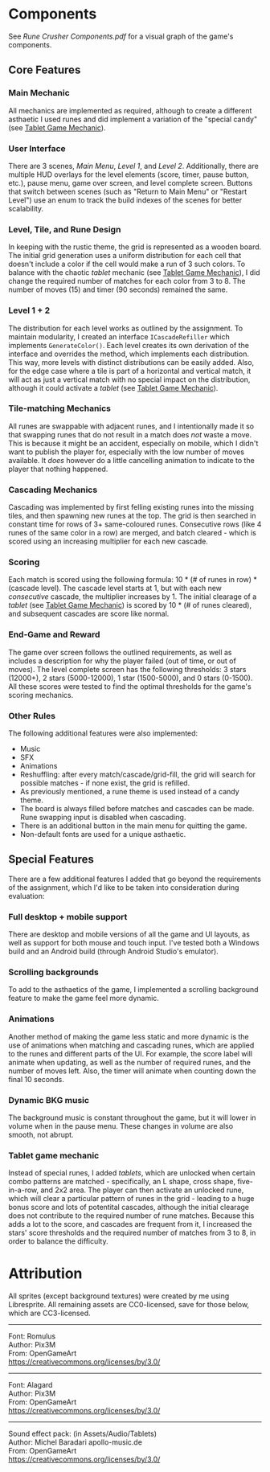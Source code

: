 # Components

See *Rune Crusher Components.pdf* for a visual graph of the game's components.

## Core Features

### Main Mechanic
All mechanics are implemented as required, although to create a different asthaetic I used runes and did implement a variation of the "special candy" (see [Tablet Game Mechanic](#tablet-game-mechanic)).

### User Interface
There are 3 scenes, *Main Menu*, *Level 1*, and *Level 2*. Additionally, there are multiple HUD overlays for the level elements (score, timer, pause button, etc.), pause menu, game over screen, and level complete screen. Buttons that switch between scenes (such as "Return to Main Menu" or "Restart Level") use an enum to track the build indexes of the scenes for better scalability.

### Level, Tile, and Rune Design
In keeping with the rustic theme, the grid is represented as a wooden board. The initial grid generation uses a uniform distribution for each cell that doesn't include a color if the cell would make a run of 3 such colors. To balance with the chaotic *tablet* mechanic (see [Tablet Game Mechanic](#tablet-game-mechanic)), I did change the required number of matches for each color from 3 to 8. The number of moves (15) and timer (90 seconds) remained the same.

### Level 1 + 2
The distribution for each level works as outlined by the assignment. To maintain modularity, I created an interface ```ICascadeRefiller``` which implements ```GenerateColor()```. Each level creates its own derivation of the interface and overrides the method, which implements each distribution. This way, more levels with distinct distributions can be easily added. Also, for the edge case where a tile is part of a horizontal and vertical match, it will act as just a vertical match with no special impact on the distribution, although it could activate a *tablet* (see [Tablet Game Mechanic](#tablet-game-mechanic)).

### Tile-matching Mechanics
All runes are swappable with adjacent runes, and I intentionally made it so that swapping runes that do not result in a match does *not* waste a move. This is because it might be an accident, especially on mobile, which I didn't want to publish the player for, especially with the low number of moves available. It *does* however do a little cancelling animation to indicate to the player that nothing happened.

### Cascading Mechanics
Cascading was implemented by first felling existing runes into the missing tiles, and then spawning new runes at the top. The grid is then searched in constant time for rows of 3+ same-coloured runes. Consecutive rows (like 4 runes of the same color in a row) are merged, and batch cleared - which is scored using an increasing multiplier for each new cascade.

### Scoring
Each match is scored using the following formula: 10 * (# of runes in row) * (cascade level). The cascade level starts at 1, but with each new *consecutive* cascade, the multiplier increases by 1. The initial clearage of a *tablet* (see [Tablet Game Mechanic](#tablet-game-mechanic)) is scored by 10 * (# of runes cleared), and subsequent cascades are score like normal.

### End-Game and Reward
The game over screen follows the outlined requirements, as well as includes a description for why the player failed (out of time, or out of moves). The level complete screen has the following thresholds: 3 stars (12000+), 2 stars (5000-12000), 1 star (1500-5000), and 0 stars (0-1500). All these scores were tested to find the optimal thresholds for the game's scoring mechanics.

### Other Rules
The following additional features were also implemented:
* Music
* SFX
* Animations
* Reshuffling: after every match/cascade/grid-fill, the grid will search for possible matches - if none exist, the grid is refilled.
* As previously mentioned, a rune theme is used instead of a candy theme.
* The board is always filled before matches and cascades can be made. Rune swapping input is disabled when cascading.
* There is an additional button in the main menu for quitting the game.
* Non-default fonts are used for a unique asthaetic.

## Special Features
There are a few additional features I added that go beyond the requirements of the assignment, which I'd like to be taken into consideration during evaluation:

### Full desktop + mobile support
There are desktop and mobile versions of all the game and UI layouts, as well as support for both mouse and touch input. I've tested both a Windows build and an Android build (through Android Studio's emulator).

### Scrolling backgrounds
To add to the asthaetics of the game, I implemented a scrolling background feature to make the game feel more dynamic.

### Animations
Another method of making the game less static and more dynamic is the use of animations when matching and cascading runes, which are applied to the runes and different parts of the UI. For example, the score label will animate when updating, as well as the number of required runes, and the number of moves left. Also, the timer will animate when counting down the final 10 seconds.

### Dynamic BKG music
The background music is constant throughout the game, but it will lower in volume when in the pause menu. These changes in volume are also smooth, not abrupt.

### Tablet game mechanic
Instead of special runes, I added *tablets*, which are unlocked when certain combo patterns are matched - specifically, an L shape, cross shape, five-in-a-row, and 2x2 area. The player can then activate an unlocked rune, which will clear a particular pattern of runes in the grid - leading to a huge bonus score and lots of potentital cascades, although the initial clearage does not contribute to the required number of rune matches. Because this adds a lot to the score, and cascades are frequent from it, I increased the stars' score thresholds and the required number of matches from 3 to 8, in order to balance the difficulty.

# Attribution

All sprites (except background textures) were created by me using Libresprite. All remaining assets are CC0-licensed, save for those below, which are CC3-licensed.

---

Font: Romulus<br>
Author: Pix3M<br>
From: OpenGameArt<br>
https://creativecommons.org/licenses/by/3.0/

---

Font: Alagard<br>
Author: Pix3M<br>
From: OpenGameArt<br>
https://creativecommons.org/licenses/by/3.0/

---

Sound effect pack: (in Assets/Audio/Tablets)<br>
Author: Michel Baradari apollo-music.de<br>
From: OpenGameArt<br>
https://creativecommons.org/licenses/by/3.0/

